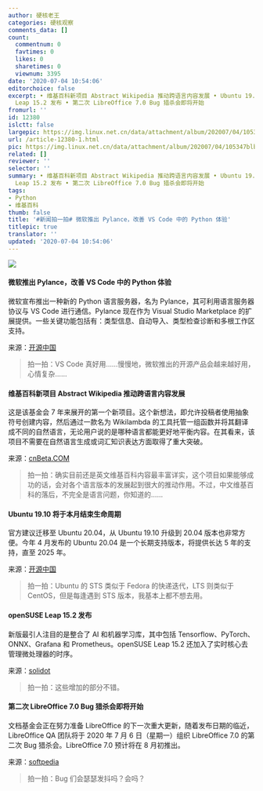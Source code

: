 ```yaml
---
author: 硬核老王
categories: 硬核观察
comments_data: []
count:
  commentnum: 0
  favtimes: 0
  likes: 0
  sharetimes: 0
  viewnum: 3395
date: '2020-07-04 10:54:06'
editorchoice: false
excerpt: • 维基百科新项目 Abstract Wikipedia 推动跨语言内容发展 • Ubuntu 19.10 将于本月结束生命周期 • openSUSE
  Leap 15.2 发布 • 第二次 LibreOffice 7.0 Bug 猎杀会即将开始
fromurl: ''
id: 12380
islctt: false
largepic: https://img.linux.net.cn/data/attachment/album/202007/04/105347blb65kiubqpykqpa.jpg
url: /article-12380-1.html
pic: https://img.linux.net.cn/data/attachment/album/202007/04/105347blb65kiubqpykqpa.jpg.thumb.jpg
related: []
reviewer: ''
selector: ''
summary: • 维基百科新项目 Abstract Wikipedia 推动跨语言内容发展 • Ubuntu 19.10 将于本月结束生命周期 • openSUSE
  Leap 15.2 发布 • 第二次 LibreOffice 7.0 Bug 猎杀会即将开始
tags:
- Python
- 维基百科
thumb: false
title: '#新闻拍一拍# 微软推出 Pylance，改善 VS Code 中的 Python 体验'
titlepic: true
translator: ''
updated: '2020-07-04 10:54:06'
---
```


![](/data/attachment/album/202007/04/105347blb65kiubqpykqpa.jpg)


#### 微软推出 Pylance，改善 VS Code 中的 Python 体验


微软宣布推出一种新的 Python 语言服务器，名为 Pylance，其可利用语言服务器协议与 VS Code 进行通信。Pylance 现在作为 Visual Studio Marketplace 的扩展提供。一些关键功能包括有：类型信息、自动导入、类型检查诊断和多根工作区支持。


来源：[开源中国](https://www.oschina.net/news/116917/microsofts-pylance-vs-code-python)



> 
> 拍一拍：VS Code 真好用……慢慢地，微软推出的开源产品会越来越好用，心情复杂……
> 
> 
> 


#### 维基百科新项目 Abstract Wikipedia 推动跨语言内容发展


这是该基金会 7 年来展开的第一个新项目。这个新想法，即允许投稿者使用抽象符号创建内容，然后通过一款名为 Wikilambda 的工具托管一组函数并将其翻译成不同的自然语言，无论用户说的是哪种语言都能更好地平衡内容。在其看来，该项目不需要在自然语言生成或词汇知识表达方面取得了重大突破。


来源：[cnBeta.COM](https://www.cnbeta.com/articles/tech/998581.htm)



> 
> 拍一拍：确实目前还是英文维基百科内容最丰富详实，这个项目如果能够成功的话，会对各个语言版本的发展起到很大的推动作用。不过，中文维基百科的落后，不完全是语言问题，你知道的……
> 
> 
> 


#### Ubuntu 19.10 将于本月结束生命周期


官方建议迁移至 Ubuntu 20.04，从 Ubuntu 19.10 升级到 20.04 版本也非常方便。今年 4 月发布的 Ubuntu 20.04 是一个长期支持版本，将提供长达 5 年的支持，直至 2025 年。


来源：[开源中国](https://www.oschina.net/news/116915/ubuntu-19-10-will-soon-eol)



> 
> 拍一拍：Ubuntu 的 STS 类似于 Fedora 的快递迭代，LTS 则类似于 CentOS，但是每逢遇到 STS 版本，我基本上都不想去用。
> 
> 
> 


#### openSUSE Leap 15.2 发布


新版最引人注目的是整合了 AI 和机器学习库，其中包括 Tensorflow、PyTorch、ONNX、Grafana 和 Prometheus。openSUSE Leap 15.2 还加入了实时核心去管理微处理器的时序。


来源：[solidot](https://www.solidot.org/story?sid=64842)



> 
> 拍一拍：这些增加的部分不错。
> 
> 
> 


#### 第二次 LibreOffice 7.0 Bug 猎杀会即将开始


文档基金会正在努力准备 LibreOffice 的下一次重大更新，随着发布日期的临近，LibreOffice QA 团队将于 2020 年 7 月 6 日（星期一）组织 LibreOffice 7.0 的第二次 Bug 猎杀会。LibreOffice 7.0 预计将在 8 月初推出。


来源：[softpedia](https://news.softpedia.com/news/new-libreoffice-7-0-bug-hunting-ready-to-begin-530449.shtml)



> 
> 拍一拍：Bug 们会瑟瑟发抖吗？会吗？
> 
> 
>